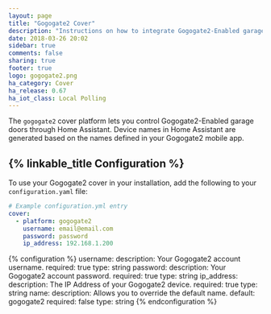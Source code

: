 ```yaml
---
layout: page
title: "Gogogate2 Cover"
description: "Instructions on how to integrate Gogogate2-Enabled garage door covers into Home Assistant."
date: 2018-03-26 20:02
sidebar: true
comments: false
sharing: true
footer: true
logo: gogogate2.png
ha_category: Cover
ha_release: 0.67
ha_iot_class: Local Polling
---
```


The `gogogate2` cover platform lets you control Gogogate2-Enabled garage doors through Home Assistant. Device names in Home Assistant are generated based on the names defined in your Gogogate2 mobile app.

## {% linkable_title Configuration %}

To use your Gogogate2 cover in your installation, add the following to your `configuration.yaml` file:

```yaml
# Example configuration.yml entry
cover:
  - platform: gogogate2
    username: email@email.com
    password: password
    ip_address: 192.168.1.200
```

{% configuration %}
username:
  description: Your Gogogate2 account username.
  required: true
  type: string
password:
  description: Your Gogogate2 account password.
  required: true
  type: string
ip_address:
  description: The IP Address of your Gogogate2 device.
  required: true
  type: string
name:
  description: Allows you to override the default name.
  default: gogogate2
  required: false
  type: string
{% endconfiguration %}
